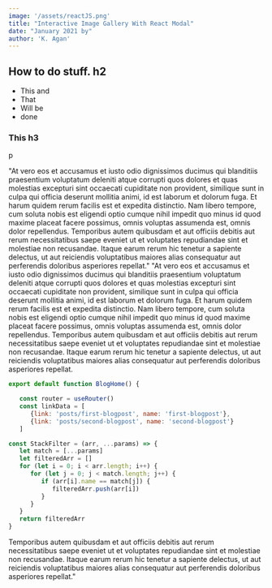 ```yaml
---
image: '/assets/reactJS.png'
title: "Interactive Image Gallery With React Modal"
date: "January 2021 by"
author: 'K. Agan'
---
```




## How to do stuff. h2

- This and
- That
- Will be
- done

### This h3

p  

"At vero eos et accusamus et iusto odio dignissimos ducimus qui blanditiis praesentium voluptatum deleniti atque corrupti quos dolores et quas molestias excepturi sint occaecati cupiditate non provident, similique sunt in culpa qui officia deserunt mollitia animi, id est laborum et dolorum fuga. Et harum quidem rerum facilis est et expedita distinctio. Nam libero tempore, cum soluta nobis est eligendi optio cumque nihil impedit quo minus id quod maxime placeat facere possimus, omnis voluptas assumenda est, omnis dolor repellendus. Temporibus autem quibusdam et aut officiis debitis aut rerum necessitatibus saepe eveniet ut et voluptates repudiandae sint et molestiae non recusandae. Itaque earum rerum hic tenetur a sapiente delectus, ut aut reiciendis voluptatibus maiores alias consequatur aut perferendis doloribus asperiores repellat." "At vero eos et accusamus et iusto odio dignissimos ducimus qui blanditiis praesentium voluptatum deleniti atque corrupti quos dolores et quas molestias excepturi sint occaecati cupiditate non provident, similique sunt in culpa qui officia deserunt mollitia animi, id est laborum et dolorum fuga. Et harum quidem rerum facilis est et expedita distinctio. Nam libero tempore, cum soluta nobis est eligendi optio cumque nihil impedit quo minus id quod maxime placeat facere possimus, omnis voluptas assumenda est, omnis dolor repellendus. Temporibus autem quibusdam et aut officiis debitis aut rerum necessitatibus saepe eveniet ut et voluptates repudiandae sint et molestiae non recusandae. Itaque earum rerum hic tenetur a sapiente delectus, ut aut reiciendis voluptatibus maiores alias consequatur aut perferendis doloribus asperiores repellat.

<!-- <script src="https://gist.github.com/agan-k/ff3dd66c043385b4cb06d55cb26030a7.js">

</script> -->

```jsx
export default function BlogHome() {

   const router = useRouter()
   const linkData = [
      {link: 'posts/first-blogpost', name: 'first-blogpost'},
      {link: 'posts/second-blogpost', name: 'second-blogpost'}
   ]
   ```
   ```javascript
   const StackFilter = (arr, ...params) => {
      let match = [...params]
      let filteredArr = []
      for (let i = 0; i < arr.length; i++) {
         for (let j = 0; j < match.length; j++) {
            if (arr[i].name == match[j]) {
               filteredArr.push(arr[i])
            }
         }
      }
      return filteredArr
   }

   ```



Temporibus autem quibusdam et aut officiis debitis aut rerum necessitatibus saepe eveniet ut et voluptates repudiandae sint et molestiae non recusandae. Itaque earum rerum hic tenetur a sapiente delectus, ut aut reiciendis voluptatibus maiores alias consequatur aut perferendis doloribus asperiores repellat."